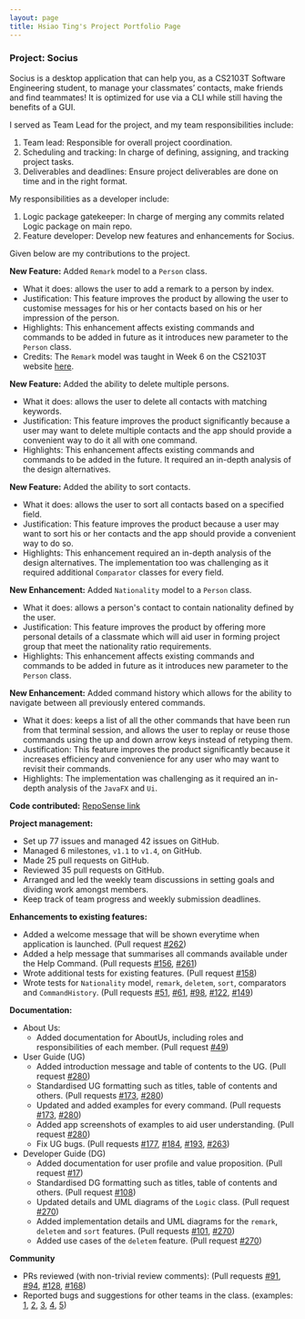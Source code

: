 ```yaml
---
layout: page
title: Hsiao Ting's Project Portfolio Page
---
```

### Project: Socius

Socius is a desktop application that can help you, as a CS2103T Software Engineering student, to manage your classmates’ contacts, make friends and find teammates! 
It is optimized for use via a CLI while still having the benefits of a GUI.

I served as Team Lead for the project, and my team responsibilities include:
  1. Team lead: Responsible for overall project coordination.
  2. Scheduling and tracking: In charge of defining, assigning, and tracking project tasks.
  3. Deliverables and deadlines: Ensure project deliverables are done on time and in the right format.

My responsibilities as a developer include:
  1. Logic package gatekeeper: In charge of merging any commits related Logic package on main repo.
  2. Feature developer: Develop new features and enhancements for Socius.

Given below are my contributions to the project.

**New Feature:** Added `Remark` model to a `Person` class.
* What it does: allows the user to add a remark to a person by index.
* Justification: This feature improves the product by allowing the user to customise messages for his or her contacts based on his or her impression of the person.
* Highlights: This enhancement affects existing commands and commands to be added in future as it introduces new parameter to the `Person` class.
* Credits: The `Remark` model was taught in Week 6 on the CS2103T website [here](https://nus-cs2103-ay2122s1.github.io/tp/tutorials/AddRemark.html).

**New Feature:** Added the ability to delete multiple persons.
* What it does: allows the user to delete all contacts with matching keywords.
* Justification: This feature improves the product significantly because a user may want to delete multiple contacts and the app should provide a convenient way to do it all with one command.
* Highlights: This enhancement affects existing commands and commands to be added in the future. It required an in-depth analysis of the design alternatives.

**New Feature:** Added the ability to sort contacts.
* What it does: allows the user to sort all contacts based on a specified field.
* Justification: This feature improves the product because a user may want to sort his or her contacts and the app should provide a convenient way to do so.
* Highlights: This enhancement required an in-depth analysis of the design alternatives. The implementation too was challenging as it required additional `Comparator` classes for every field.

**New Enhancement:** Added `Nationality` model to a `Person` class.
* What it does: allows a person's contact to contain nationality defined by the user.
* Justification: This feature improves the product by offering more personal details of a classmate which will aid user in forming project group that meet the nationality ratio requirements.
* Highlights: This enhancement affects existing commands and commands to be added in future as it introduces new parameter to the `Person` class.

**New Enhancement:** Added command history which allows for the ability to navigate between all previously entered commands.
* What it does: keeps a list of all the other commands that have been run from that terminal session, and allows the user to replay or reuse those commands using the up and down arrow keys instead of retyping them.
* Justification: This feature improves the product significantly because it increases efficiency and convenience for any user who may want to revisit their commands.
* Highlights: The implementation was challenging as it required an in-depth analysis of the `JavaFX` and `Ui`.

**Code contributed:** [RepoSense link](https://nus-cs2103-ay2122s1.github.io/tp-dashboard/?search=hsiaoting&sort=groupTitle&sortWithin=title&timeframe=commit&mergegroup=&groupSelect=groupByRepos&breakdown=false&since=2021-09-17&tabOpen=true&tabType=authorship&tabAuthor=hsiaotingluv&tabRepo=AY2122S1-CS2103T-W08-4%2Ftp%5Bmaster%5D&authorshipIsMergeGroup=false&authorshipFileTypes=docs~functional-code~test-code)

**Project management:**
  * Set up 77 issues and managed 42 issues on GitHub.
  * Managed 6 milestones, `v1.1` to `v1.4`, on GitHub.
  * Made 25 pull requests on GitHub.
  * Reviewed 35 pull requests on GitHub.
  * Arranged and led the weekly team discussions in setting goals and dividing work amongst members.
  * Keep track of team progress and weekly submission deadlines.

**Enhancements to existing features:**
  * Added a welcome message that will be shown everytime when application is launched. (Pull request [\#262](https://github.com/AY2122S1-CS2103T-W08-4/tp/pull/262))
  * Added a help message that summarises all commands available under the Help Command. (Pull requests [\#156](https://github.com/AY2122S1-CS2103T-W08-4/tp/pull/156), [\#261](https://github.com/AY2122S1-CS2103T-W08-4/tp/pull/261))
  * Wrote additional tests for existing features. (Pull request [\#158](https://github.com/AY2122S1-CS2103T-W08-4/tp/pull/158))
  * Wrote tests for `Nationality` model, `remark`, `deletem`, `sort`, comparators and `CommandHistory`. (Pull requests [\#51](https://github.com/AY2122S1-CS2103T-W08-4/tp/pull/51), [\#61](https://github.com/AY2122S1-CS2103T-W08-4/tp/pull/61), [\#98](https://github.com/AY2122S1-CS2103T-W08-4/tp/pull/98), [\#122](https://github.com/AY2122S1-CS2103T-W08-4/tp/pull/122), [\#149](https://github.com/AY2122S1-CS2103T-W08-4/tp/pull/149))

**Documentation:**
  * About Us:
    * Added documentation for AboutUs, including roles and responsibilities of each member. (Pull request [\#49](https://github.com/AY2122S1-CS2103T-W08-4/tp/pull/49))
  * User Guide (UG)
    * Added introduction message and table of contents to the UG. (Pull request [\#280](https://github.com/AY2122S1-CS2103T-W08-4/tp/pull/280))
    * Standardised UG formatting such as titles, table of contents and others. (Pull requests [\#173](https://github.com/AY2122S1-CS2103T-W08-4/tp/pull/173), [\#280](https://github.com/AY2122S1-CS2103T-W08-4/tp/pull/280))
    * Updated and added examples for every command. (Pull requests [\#173](https://github.com/AY2122S1-CS2103T-W08-4/tp/pull/173), [\#280](https://github.com/AY2122S1-CS2103T-W08-4/tp/pull/280))
    * Added app screenshots of examples to aid user understanding. (Pull request [\#280](https://github.com/AY2122S1-CS2103T-W08-4/tp/pull/280))
    * Fix UG bugs. (Pull requests [\#177](https://github.com/AY2122S1-CS2103T-W08-4/tp/pull/177), [\#184](https://github.com/AY2122S1-CS2103T-W08-4/tp/pull/184), [\#193](https://github.com/AY2122S1-CS2103T-W08-4/tp/pull/193/files), [\#263](https://github.com/AY2122S1-CS2103T-W08-4/tp/pull/263))
  * Developer Guide (DG)
    * Added documentation for user profile and value proposition. (Pull request [\#17](https://github.com/AY2122S1-CS2103T-W08-4/tp/pull/17))
    * Standardised DG formatting such as titles, table of contents and others. (Pull request [\#108](https://github.com/AY2122S1-CS2103T-W08-4/tp/pull/108))
    * Updated details and UML diagrams of the `Logic` class. (Pull request [\#270](https://github.com/AY2122S1-CS2103T-W08-4/tp/pull/270))
    * Added implementation details and UML diagrams for the `remark`, `deletem` and `sort` features. (Pull requests [\#101](https://github.com/AY2122S1-CS2103T-W08-4/tp/pull/101/files), [\#270](https://github.com/AY2122S1-CS2103T-W08-4/tp/pull/270))
    * Added use cases of the `deletem` feature. (Pull request [\#270](https://github.com/AY2122S1-CS2103T-W08-4/tp/pull/270))

**Community**
  * PRs reviewed (with non-trivial review comments): (Pull requests [\#91](https://github.com/AY2122S1-CS2103T-W08-4/tp/pull/91), [\#94](https://github.com/AY2122S1-CS2103T-W08-4/tp/pull/94), [\#128](https://github.com/AY2122S1-CS2103T-W08-4/tp/pull/128), [\#168](https://github.com/AY2122S1-CS2103T-W08-4/tp/pull/168))
  * Reported bugs and suggestions for other teams in the class. (examples: [1](https://github.com/AY2122S1-CS2103T-T13-1/tp/issues/136), [2](https://github.com/AY2122S1-CS2103T-T13-1/tp/issues/147), [3](https://github.com/AY2122S1-CS2103T-T13-1/tp/issues/152), [4](https://github.com/AY2122S1-CS2103T-T13-1/tp/issues/154), [5](https://github.com/AY2122S1-CS2103T-T13-1/tp/issues/155))

